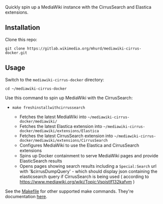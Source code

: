 Quickly spin up a MediaWiki instance with the CirrusSearch and Elastica extensions.

## Installation 

Clone this repo:

    git clone https://gitlab.wikimedia.org/mhurd/mediawiki-cirrus-docker.git

## Usage

Switch to the `mediawiki-cirrus-docker` directory:

    cd ~/mediawiki-cirrus-docker

Use this command to spin up MediaWiki with the CirrusSearch:
-   ```
    make freshinstallwithcirrussearch
     ```
    - Fetches the latest MediaWiki into `~/mediawiki-cirrus-docker/mediawiki/`
    - Fetches the latest Elastica extension into `~/mediawiki-cirrus-docker/mediawiki/extensions/Elastica`
    - Fetches the latest CirrusSearch extension into `~/mediawiki-cirrus-docker/mediawiki/extensions/CirrusSearch`
    - Configures MediaWiki to use the Elastica and CirrusSearch extensions
    - Spins up Docker containment to serve MediaWiki pages and provide ElasticSearch results
    - Opens pages showing search results including a `Special:Search` url with '&cirrusDumpQuery' - which should display json containing the elasticsearch query if CirrusSearch is being used ( according to https://www.mediawiki.org/wiki/Topic:Vspistlf132kafvm )

See the [Makefile](https://gitlab.wikimedia.org/mhurd/mediawiki-cirrus-docker/-/blob/main/Makefile) for other supported make commands. They're documentation [here](https://gitlab.wikimedia.org/mhurd/mediawiki-docker-make).
